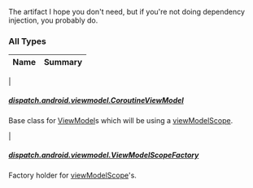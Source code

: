 

The artifact I hope you don't need, but if you're not doing dependency injection, you probably do.

### All Types

| Name | Summary |
|---|---|
|

##### [dispatch.android.viewmodel.CoroutineViewModel](../dispatch.android.viewmodel/-coroutine-view-model/index.md)

Base class for [ViewModel](https://developer.android.com/reference/androidx/androidx/lifecycle/ViewModel.html)s which will be using a [viewModelScope](../dispatch.android.viewmodel/-coroutine-view-model/view-model-scope.md).


|

##### [dispatch.android.viewmodel.ViewModelScopeFactory](../dispatch.android.viewmodel/-view-model-scope-factory/index.md)

Factory holder for [viewModelScope](../dispatch.android.viewmodel/-coroutine-view-model/view-model-scope.md)'s.


